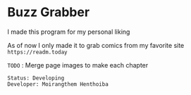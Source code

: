 # Buzz Grabber

I made this program for my personal liking

As of now I only made it to grab comics from my favorite site `https://readm.today`


`TODO` : Merge page images to make each chapter

    Status: Developing
    Developer: Moirangthem Henthoiba